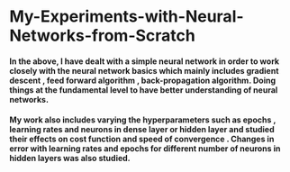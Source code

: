 # My-Experiments-with-Neural-Networks-from-Scratch

#### In the above, I have dealt with a simple neural network in order to work closely with the neural network basics which mainly includes gradient descent , feed forward algorithm , back-propagation algorithm. Doing things at the fundamental level to have better understanding of neural networks.

#### My work also includes varying the hyperparameters such as epochs , learning rates and neurons in dense layer or hidden layer and studied their effects on cost function and speed of convergence . Changes in error with learning rates and epochs for different number of neurons in hidden layers was also studied.
  
   
    
